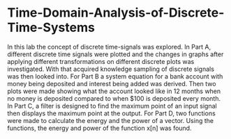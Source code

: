# Time-Domain-Analysis-of-Discrete-Time-Systems
In this lab the concept of discrete time-signals was explored. In Part A, different discrete time signals were plotted and the changes in graphs after applying different transformations on different discrete plots was investigated. With that acquired knowledge sampling of discrete signals was then looked into. For Part B a system equation for a bank account with money being deposited and interest being added was derived. Then two plots were made showing what the account looked like in 12 months when no money is deposited compared to when $100 is deposited every month. In Part C, a filter is designed to find the maximum point of an input signal then displays the maximum point at the output. For Part D, two functions were made to calculate the energy and the power of a vector. Using the functions, the energy and power of the function x[n] was found.
